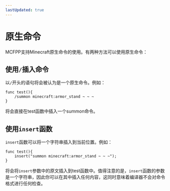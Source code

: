 ```yaml
---
lastUpdated: true
---
```


# 原生命令

MCFPP支持Minecraft原生命令的使用。有两种方法可以使用原生命令：

## 使用`/`插入命令

以`/`开头的语句将会被认为是一个原生命令。例如：

```mcfpp
func test(){
    /summon minecraft:armor_stand ~ ~ ~
}
```

将会直接在test函数中插入一个summon命令。

## 使用`insert`函数

`insert`函数可以将一个字符串插入到当前位置。例如：

```mcfpp
func test(){
    insert("summon minecraft:armor_stand ~ ~ ~");
}
```

将会将`insert`参数中的原文插入到test函数中。值得注意的是，`insert`函数的参数是一个字符串，因此你可以在其中插入任何内容，这同时意味着编译器不会对命令格式进行任何检查。
